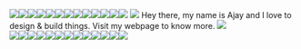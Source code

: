 ![](https://i.imgur.com/LzVR9rG.gif)![](https://i.imgur.com/LzVR9rG.gif)![](https://i.imgur.com/LzVR9rG.gif)![](https://i.imgur.com/LzVR9rG.gif)![](https://i.imgur.com/LzVR9rG.gif)![](https://i.imgur.com/LzVR9rG.gif)![](https://i.imgur.com/LzVR9rG.gif)![](https://i.imgur.com/LzVR9rG.gif)![](https://i.imgur.com/LzVR9rG.gif)![](https://i.imgur.com/LzVR9rG.gif)![](https://i.imgur.com/LzVR9rG.gif)![](https://i.imgur.com/LzVR9rG.gif)![](https://i.imgur.com/LzVR9rG.gif)
  ![](https://i.imgur.com/LzVR9rG.gif)
Hey there, my name is Ajay and I love to design & build things. Visit my webpage to know more.
![](https://i.imgur.com/LzVR9rG.gif)  
![](https://i.imgur.com/LzVR9rG.gif)![](https://i.imgur.com/LzVR9rG.gif)![](https://i.imgur.com/LzVR9rG.gif)![](https://i.imgur.com/LzVR9rG.gif)![](https://i.imgur.com/LzVR9rG.gif)![](https://i.imgur.com/LzVR9rG.gif)![](https://i.imgur.com/LzVR9rG.gif)![](https://i.imgur.com/LzVR9rG.gif)![](https://i.imgur.com/LzVR9rG.gif)![](https://i.imgur.com/LzVR9rG.gif)![](https://i.imgur.com/LzVR9rG.gif)![](https://i.imgur.com/LzVR9rG.gif)![](https://i.imgur.com/LzVR9rG.gif)
